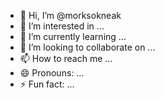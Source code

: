 - 👋 Hi, I’m @morksokneak
- 👀 I’m interested in ...
- 🌱 I’m currently learning ...
- 💞️ I’m looking to collaborate on ...
- 📫 How to reach me ...
- 😄 Pronouns: ...
- ⚡ Fun fact: ...

<!---
morksokneak/morksokneak is a ✨ special ✨ repository because its `README.md` (this file) appears on your GitHub profile.
You can click the Preview link to take a look at your changes.
--->
